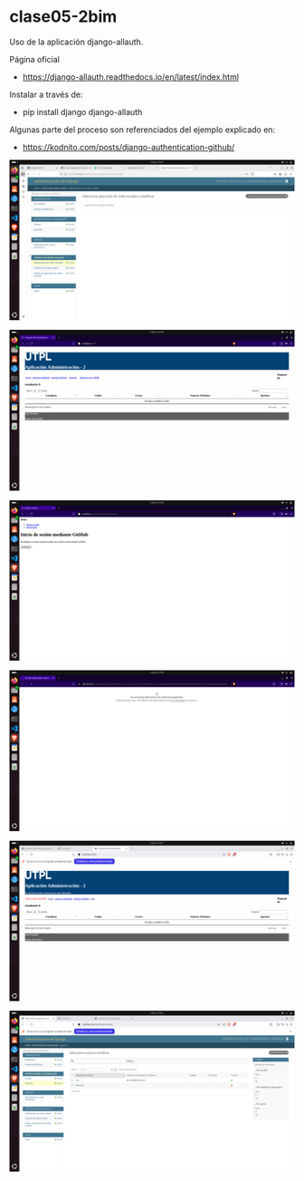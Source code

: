 # clase05-2bim

Uso de la aplicación django-allauth.

Página oficial 

* https://django-allauth.readthedocs.io/en/latest/index.html
 
Instalar a través de:

* pip install django django-allauth

Algunas parte del proceso son referenciados del ejemplo explicado en:

* https://kodnito.com/posts/django-authentication-github/



![alt text](image.png)

![alt text](image-1.png)

![alt text](image-2.png)

![alt text](image-3.png)

![alt text](image-4.png)

![alt text](image-5.png)